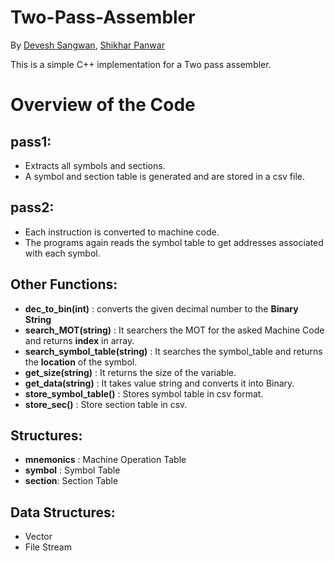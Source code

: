 # Two-Pass-Assembler
By [Devesh Sangwan](https://github.com/deveshsangwan), [Shikhar Panwar](https://github.com/shikharpanwar4)

This is a simple C++ implementation for a Two pass assembler.

# Overview of the Code
## pass1: 
- Extracts all symbols and sections.
- A symbol and section table is generated and are stored in a csv file.
## pass2: 
- Each instruction is converted to machine code. 
- The programs again reads the symbol table to get addresses associated with each symbol.


## Other Functions:
- <b>dec_to_bin(int)</b> : converts the given decimal number to the <b>Binary String</b>
- <b>search_MOT(string)</b> : It searchers the MOT for the asked Machine Code and returns <b>index</b> in array.
- <b>search_symbol_table(string)</b> : It searches the symbol_table and returns the <b>location</b> of the symbol.
- <b>get_size(string)</b> : It returns the size of the variable.
- <b>get_data(string)</b> : It takes value string and converts it into Binary.
- <b>store_symbol_table()</b> : Stores symbol table in csv format.
- <b>store_sec()</b> : Store section table in csv.


## Structures:
- <b>mnemonics</b> : Machine Operation Table
- <b>symbol</b> : Symbol Table
- <b>section</b>: Section Table

## Data Structures:
- Vector
- File Stream
  
